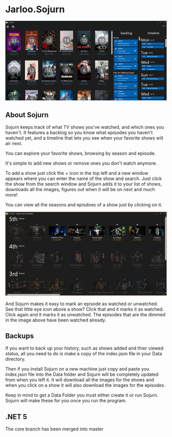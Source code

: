 Jarloo.Sojurn
=============

![alt tag](/images/mainWindow2.png)

About Sojurn
------------

Sojurn keeps track of what TV shows you've watched, and which ones you haven't. It features a backlog so you know what episodes you haven't watched yet, and a timeline that lets you see when your favorite shows will air next. 

You can explore your favorite shows, browsing by season and episode.

It's simple to add new shows or remove ones you don't watch anymore.

To add a show just click the + icon in the top left and a new window appears where you can enter the name of the show and search. Just click the show from the search window and Sojurn adds it to your list of shows, downloads all the images, figures out when it will be on next and much more!

You can view all the seasons and episdoes of a show just by clicking on it.

![alt tag](/images/episodeWindow.png)

And Sojurn makes it easy to mark an episode as watched or unwatched. See that little eye icon above a show? Click that and it marks it as watched. Click again and it marks it as unwatched. The episodes that are the dimmed in the image above have been watched already. 

Backups
-------

If you want to back up your history, such as shows added and thier viewed status, all you need to do is make a copy of the index.json file in your Data directory. 

Then if you install Sojurn on a new machine just copy and paste you index.json file into the Data folder and Sojurn will be completely updated from when you left it. It will download all the images for the shows and when you click on a show it will also download the images for the episodes.

Keep in mind to get a Data Folder you must either create it or run Sojurn. Sojurn will make these for you once you run the program.

.NET 5
---------
The core branch has been merged into master
